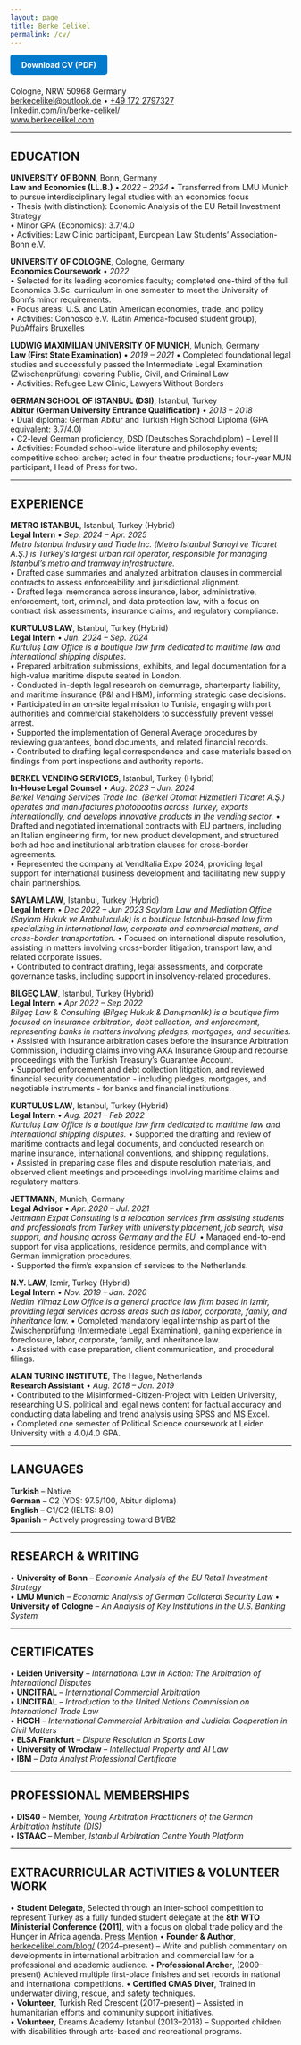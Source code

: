 ```yaml
---
layout: page
title: Berke Celikel
permalink: /cv/
---
```


<style>
.download-btn {
  display: inline-block;
  padding: 10px 20px;
  margin-bottom: 10px;
  background-color: #007acc;
  color: white !important;
  text-decoration: none;
  border-radius: 5px;
  font-weight: bold;
}
.download-btn:hover {
  background-color: #005f99;
  color: white !important;
}
</style>

<div class="header-block">
  <a class="download-btn" href="/assets/img/Berke_Celikel_CV.pdf" download>Download CV (PDF)</a>

  <div style="margin-top: 10px;">
    Cologne, NRW 50968 Germany<br>
    <a href="mailto:berkecelikel@outlook.de">berkecelikel@outlook.de</a> •
    <a href="https://wa.me/491722797327">+49 172 2797327</a><br>
    <a href="https://linkedin.com/in/berke-celikel/">linkedin.com/in/berke-celikel/</a><br>
    <a href="http://www.berkecelikel.com">www.berkecelikel.com</a>
  </div>
</div>

<hr>

## EDUCATION

**UNIVERSITY OF BONN**, Bonn, Germany  
**Law and Economics (LL.B.)** • *2022 – 2024*
• Transferred from LMU Munich to pursue interdisciplinary legal studies with an economics focus  
• Thesis (with distinction): Economic Analysis of the EU Retail Investment Strategy  
• Minor GPA (Economics): 3.7/4.0  
• Activities: Law Clinic participant, European Law Students’ Association-Bonn e.V.  

**UNIVERSITY OF COLOGNE**, Cologne, Germany  
**Economics Coursework** • *2022*  
• Selected for its leading economics faculty; completed one-third of the full Economics B.Sc. curriculum in one semester to meet the University of Bonn’s minor requirements.  
• Focus areas: U.S. and Latin American economies, trade, and policy  
• Activities: Connosco e.V. (Latin America-focused student group), PubAffairs Bruxelles  

**LUDWIG MAXIMILIAN UNIVERSITY OF MUNICH**, Munich, Germany  
**Law (First State Examination)** • *2019 – 2021*
• Completed foundational legal studies and successfully passed the Intermediate Legal Examination (Zwischenprüfung) covering Public, Civil, and Criminal Law  
• Activities: Refugee Law Clinic, Lawyers Without Borders  

**GERMAN SCHOOL OF ISTANBUL (DSI)**, Istanbul, Turkey  
**Abitur (German University Entrance Qualification)** • *2013 – 2018*  
• Dual diploma: German Abitur and Turkish High School Diploma (GPA equivalent: 3.7/4.0)  
• C2-level German proficiency, DSD (Deutsches Sprachdiplom) – Level II  
• Activities: Founded school-wide literature and philosophy events; competitive school archer; acted in four theatre productions; four-year MUN participant, Head of Press for two.  

---

## EXPERIENCE

**METRO ISTANBUL**, Istanbul, Turkey (Hybrid)  
**Legal Intern** • *Sep. 2024 – Apr. 2025*  
*Metro Istanbul Industry and Trade Inc. (Metro Istanbul Sanayi ve Ticaret A.Ş.) is Turkey’s largest urban rail operator, responsible for managing Istanbul’s metro and tramway infrastructure.*  
• Drafted case summaries and analyzed arbitration clauses in commercial contracts to assess enforceability and jurisdictional alignment.  
• Drafted legal memoranda across insurance, labor, administrative, enforcement, tort, criminal, and data protection law, with a focus on contract risk assessments, insurance claims, and regulatory compliance.  

**KURTULUS LAW**, Istanbul, Turkey (Hybrid)  
**Legal Intern** • *Jun. 2024 – Sep. 2024*  
*Kurtuluş Law Office is a boutique law firm dedicated to maritime law and international shipping disputes.*  
• Prepared arbitration submissions, exhibits, and legal documentation for a high-value maritime dispute seated in London.  
• Conducted in-depth legal research on demurrage, charterparty liability, and maritime insurance (P&I and H&M), informing strategic case decisions.  
• Participated in an on-site legal mission to Tunisia, engaging with port authorities and commercial stakeholders to successfully prevent vessel arrest.  
• Supported the implementation of General Average procedures by reviewing guarantees, bond documents, and related financial records.  
• Contributed to drafting legal correspondence and case materials based on findings from port inspections and authority reports.  

**BERKEL VENDING SERVICES**, Istanbul, Turkey (Hybrid)  
**In-House Legal Counsel** • *Aug. 2023 – Jun. 2024*  
*Berkel Vending Services Trade Inc. (Berkel Otomat Hizmetleri Ticaret A.Ş.) operates and manufactures
photobooths across Turkey, exports internationally, and develops innovative products in the vending sector.*
• Drafted and negotiated international contracts with EU partners, including an Italian engineering firm, for new product development, and structured both ad hoc and institutional arbitration clauses for cross-border agreements.  
• Represented the company at VendItalia Expo 2024, providing legal support for international business development and facilitating new supply chain partnerships.  

**SAYLAM LAW**, Istanbul, Turkey (Hybrid)  
**Legal Intern** • *Dec 2022 – Jun 2023* 
*Saylam Law and Mediation Office (Saylam Hukuk ve Arabuluculuk) is a boutique Istanbul-based law firm
specializing in international law, corporate and commercial matters, and cross-border transportation.*
• Focused on international dispute resolution, assisting in matters involving cross-border litigation, transport law, and related corporate issues.  
• Contributed to contract drafting, legal assessments, and corporate governance tasks, including support in insolvency-related procedures.  

**BILGEÇ LAW**, Istanbul, Turkey (Hybrid)  
**Legal Intern** • *Apr 2022 – Sep 2022*  
*Bilgeç Law & Consulting (Bilgeç Hukuk & Danışmanlık) is a boutique firm focused on insurance arbitration,
debt collection, and enforcement, representing banks in matters involving pledges, mortgages, and securities.*
• Assisted with insurance arbitration cases before the Insurance Arbitration Commission, including claims involving AXA Insurance Group and recourse proceedings with the Turkish Treasury’s Guarantee Account.  
• Supported enforcement and debt collection litigation, and reviewed financial security documentation - including pledges, mortgages, and negotiable instruments - for banks and financial institutions.  

**KURTULUS LAW**, Istanbul, Turkey (Hybrid)  
**Legal Intern** • *Aug. 2021 – Feb 2022*  
*Kurtuluş Law Office is a boutique law firm dedicated to maritime law and international shipping disputes.*
• Supported the drafting and review of maritime contracts and legal documents, and conducted research on marine insurance, international conventions, and shipping regulations.  
• Assisted in preparing case files and dispute resolution materials, and observed client meetings and proceedings involving maritime claims and regulatory matters.  

**JETTMANN**, Munich, Germany  
**Legal Advisor** • *Apr. 2020 – Jul. 2021*  
*Jettmann Expat Consulting is a relocation services firm assisting students and professionals from Turkey with
university placement, job search, visa support, and housing across Germany and the EU.*
• Managed end-to-end support for visa applications, residence permits, and compliance with German immigration procedures.  
• Supported the firm’s expansion of services to the Netherlands.  

**N.Y. LAW**, Izmir, Turkey (Hybrid)  
**Legal Intern** • *Nov. 2019 – Jan. 2020*  
*Nedim Yilmaz Law Office is a general practice law firm based in Izmir, providing legal services across areas such as labor, corporate, family, and inheritance law.*
• Completed mandatory legal internship as part of the Zwischenprüfung (Intermediate Legal Examination), gaining experience in foreclosure, labor, corporate, family, and inheritance law.  
• Assisted with case preparation, client communication, and procedural filings.  

**ALAN TURING INSTITUTE**, The Hague, Netherlands  
**Research Assistant** • *Aug. 2018 – Jan. 2019*  
• Contributed to the Misinformed-Citizen-Project with Leiden University, researching U.S. political and legal news content for factual accuracy and conducting data labeling and trend analysis using SPSS and MS Excel.  
• Completed one semester of Political Science coursework at Leiden University with a 4.0/4.0 GPA.  

---

## LANGUAGES

**Turkish** – Native  
**German** – C2 (YDS: 97.5/100, Abitur diploma)  
**English** – C1/C2 (IELTS: 8.0)  
**Spanish** – Actively progressing toward B1/B2  

---

## RESEARCH & WRITING

• **University of Bonn** – *Economic Analysis of the EU Retail Investment Strategy*  
• **LMU Munich** – *Economic Analysis of German Collateral Security Law* 
• **University of Cologne** – *An Analysis of Key Institutions in the U.S. Banking System*  

---

## CERTIFICATES

• **Leiden University** – *International Law in Action: The Arbitration of International Disputes*  
• **UNCITRAL** – *International Commercial Arbitration*  
• **UNCITRAL** – *Introduction to the United Nations Commission on International Trade Law*  
• **HCCH** – *International Commercial Arbitration and Judicial Cooperation in Civil Matters*  
• **ELSA Frankfurt** – *Dispute Resolution in Sports Law*  
• **University of Wrocław** – *Intellectual Property and AI Law*  
• **IBM** – *Data Analyst Professional Certificate*  

---

## PROFESSIONAL MEMBERSHIPS

• **DIS40** – Member, *Young Arbitration Practitioners of the German Arbitration Institute (DIS)*  
• **ISTAAC** – Member, *Istanbul Arbitration Centre Youth Platform*  

---

## EXTRACURRICULAR ACTIVITIES & VOLUNTEER WORK

• **Student Delegate**, Selected through an inter-school competition to represent Turkey as a fully funded student delegate at the **8th WTO Ministerial Conference (2011)**, with a focus on global trade policy and the Hunger in Africa agenda. [Press Mention](https://konukodasi.bilfen.com/?b=detay&hno=376&k=5&s=10)
• **Founder & Author**, [berkecelikel.com/blog/](http://berkecelikel.com/blog/) (2024–present) – Write and publish commentary on developments in international arbitration and commercial law for a professional and academic audience.
• **Professional Archer**, (2009–present) Achieved multiple first-place finishes and set records in national and international competitions.
• **Certified CMAS Diver**, Trained in underwater diving, rescue, and safety techniques.  
• **Volunteer**, Turkish Red Crescent (2017–present) – Assisted in humanitarian efforts and community support
initiatives.  
• **Volunteer**, Dreams Academy Istanbul (2013–2018) – Supported children with disabilities through arts-based
and recreational programs.
